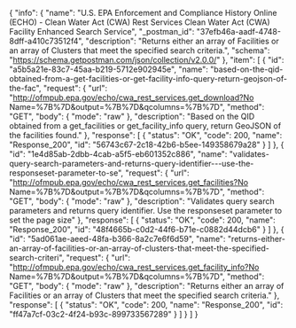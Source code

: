 {
  "info": {
    "name": "U.S. EPA Enforcement and Compliance History Online (ECHO) - Clean Water Act (CWA) Rest Services Clean Water Act (CWA) Facility Enhanced Search Service",
    "_postman_id": "37efb46a-aadf-4748-8dff-a410c73512f4",
    "description": "Returns either an array of Facilities or an array of Clusters that meet the specified search criteria.",
    "schema": "https://schema.getpostman.com/json/collection/v2.0.0/"
  },
  "item": [
    {
      "id": "a5b5a21e-83c7-45aa-b219-5712e902945e",
      "name": "based-on-the-qid-obtained-from-a-get-facilities-or-get-facility-info-query-return-geojson-of-the-fac",
      "request": {
        "url": "http://ofmpub.epa.gov/echo/cwa_rest_services.get_download?No Name=%7B%7D&output=%7B%7D&qcolumns=%7B%7D",
        "method": "GET",
        "body": {
          "mode": "raw"
        },
        "description": "Based on the QID obtained from a get_facilities or get_facility_info query, return GeoJSON of the facilities found."
      },
      "response": [
        {
          "status": "OK",
          "code": 200,
          "name": "Response_200",
          "id": "56743c67-2c18-42b6-b5ee-149358679a28"
        }
      ]
    },
    {
      "id": "1e4d85ab-2dbb-4cab-a5f5-eb601352c886",
      "name": "validates-query-search-parameters-and-returns-query-identifier---use-the-responseset-parameter-to-se",
      "request": {
        "url": "http://ofmpub.epa.gov/echo/cwa_rest_services.get_facilities?No Name=%7B%7D&output=%7B%7D&qcolumns=%7B%7D",
        "method": "GET",
        "body": {
          "mode": "raw"
        },
        "description": "Validates query search parameters and returns query identifier.  Use the responseset parameter to set the page size"
      },
      "response": [
        {
          "status": "OK",
          "code": 200,
          "name": "Response_200",
          "id": "48f4665b-c0d2-44f6-b71e-c0882d44dcb6"
        }
      ]
    },
    {
      "id": "5ad061ae-aeed-48fa-b366-8a2c7e6f6d59",
      "name": "returns-either-an-array-of-facilities-or-an-array-of-clusters-that-meet-the-specified-search-criteri",
      "request": {
        "url": "http://ofmpub.epa.gov/echo/cwa_rest_services.get_facility_info?No Name=%7B%7D&output=%7B%7D&qcolumns=%7B%7D",
        "method": "GET",
        "body": {
          "mode": "raw"
        },
        "description": "Returns either an array of Facilities or an array of Clusters that meet the specified search criteria."
      },
      "response": [
        {
          "status": "OK",
          "code": 200,
          "name": "Response_200",
          "id": "ff47a7cf-03c2-4f24-b93c-899733567289"
        }
      ]
    }
  ]
}